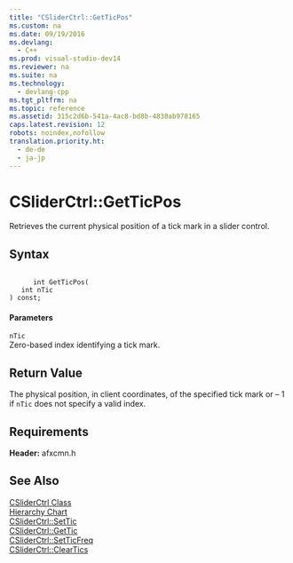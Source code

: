 ```yaml
---
title: "CSliderCtrl::GetTicPos"
ms.custom: na
ms.date: 09/19/2016
ms.devlang: 
  - C++
ms.prod: visual-studio-dev14
ms.reviewer: na
ms.suite: na
ms.technology: 
  - devlang-cpp
ms.tgt_pltfrm: na
ms.topic: reference
ms.assetid: 315c2d6b-541a-4ac8-bd8b-4838ab978165
caps.latest.revision: 12
robots: noindex,nofollow
translation.priority.ht: 
  - de-de
  - ja-jp
---
```

# CSliderCtrl::GetTicPos
Retrieves the current physical position of a tick mark in a slider control.  
  
## Syntax  
  
```  
  
      int GetTicPos(  
   int nTic   
) const;  
```  
  
#### Parameters  
 `nTic`  
 Zero-based index identifying a tick mark.  
  
## Return Value  
 The physical position, in client coordinates, of the specified tick mark or – 1 if `nTic` does not specify a valid index.  
  
## Requirements  
 **Header:** afxcmn.h  
  
## See Also  
 [CSliderCtrl Class](../vs140/CSliderCtrl-Class.md)   
 [Hierarchy Chart](../vs140/Hierarchy-Chart.md)   
 [CSliderCtrl::SetTic](../vs140/CSliderCtrl--SetTic.md)   
 [CSliderCtrl::GetTic](../vs140/CSliderCtrl--GetTic.md)   
 [CSliderCtrl::SetTicFreq](../vs140/CSliderCtrl--SetTicFreq.md)   
 [CSliderCtrl::ClearTics](../vs140/CSliderCtrl--ClearTics.md)